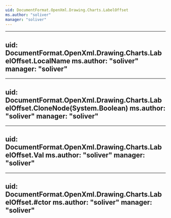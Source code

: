 ```yaml
---
uid: DocumentFormat.OpenXml.Drawing.Charts.LabelOffset
ms.author: "soliver"
manager: "soliver"
---
```


---
uid: DocumentFormat.OpenXml.Drawing.Charts.LabelOffset.LocalName
ms.author: "soliver"
manager: "soliver"
---

---
uid: DocumentFormat.OpenXml.Drawing.Charts.LabelOffset.CloneNode(System.Boolean)
ms.author: "soliver"
manager: "soliver"
---

---
uid: DocumentFormat.OpenXml.Drawing.Charts.LabelOffset.Val
ms.author: "soliver"
manager: "soliver"
---

---
uid: DocumentFormat.OpenXml.Drawing.Charts.LabelOffset.#ctor
ms.author: "soliver"
manager: "soliver"
---
